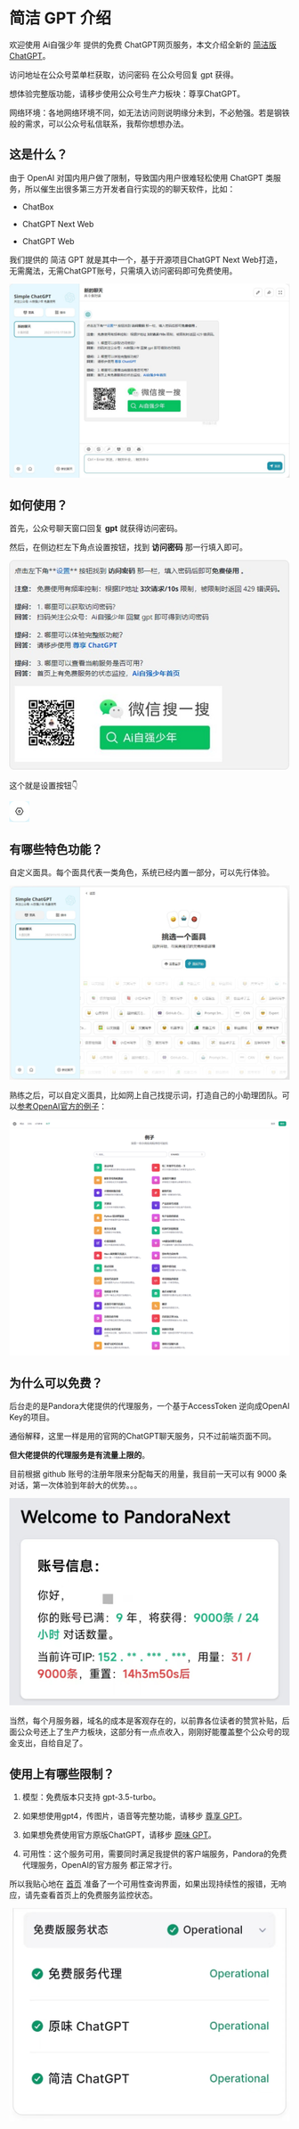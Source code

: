 # 简洁 GPT 介绍

欢迎使用 Ai自强少年 提供的免费 ChatGPT网页服务，本文介绍全新的 [简洁版ChatGPT](https://simple.hugai.top)。

访问地址在公众号菜单栏获取，访问密码 在公众号回复 gpt 获得。

想体验完整版功能，请移步使用公众号生产力板块：尊享ChatGPT。

网络环境：各地网络环境不同，如无法访问则说明缘分未到，不必勉强。若是钢铁般的需求，可以公众号私信联系，我帮你想想办法。

## 这是什么？

由于 OpenAI 对国内用户做了限制，导致国内用户很难轻松使用 ChatGPT 类服务，所以催生出很多第三方开发者自行实现的的聊天软件，比如：

- ChatBox

- ChatGPT Next Web

- ChatGPT Web

我们提供的 简洁 GPT 就是其中一个，基于开源项目ChatGPT Next Web打造，无需魔法，无需ChatGPT账号，只需填入访问密码即可免费使用。

![简洁版升级体验.jpg](simple/简洁版升级体验.jpg)

## 如何使用？

首先，公众号聊天窗口回复 **gpt** 就获得访问密码。

然后，在侧边栏左下角点设置按钮，找到 **访问密码** 那一行填入即可。

![简单的使用指南.jpg](simple/简单的使用指南.jpg)

这个就是设置按钮👇

![image.png](simple/image.png)

## 有哪些特色功能？

自定义面具。每个面具代表一类角色，系统已经内置一部分，可以先行体验。

![简洁版升级体验1.jpg](simple/简洁版升级体验1.jpg)



熟练之后，可以自定义面具，比如网上自己找提示词，打造自己的小助理团队。可以[参考OpenAI官方的例子](https://platform.openai.com/examples)：

![openai-examples.png](simple/openai-examples.png)

## 为什么可以免费？

后台走的是Pandora大佬提供的代理服务，一个基于AccessToken 逆向成OpenAI Key的项目。

通俗解释，这里一样是用的官网的ChatGPT聊天服务，只不过前端页面不同。

**但大佬提供的代理服务是有流量上限的**。

目前根据 github 账号的注册年限来分配每天的用量，我目前一天可以有 9000 条对话，第一次体验到年龄大的优势。。。

![10.jpg](simple/10.jpg)

当然，每个月服务器，域名的成本是客观存在的，以前靠各位读者的赞赏补贴，后面公众号还上了生产力板块，这部分有一点点收入，刚刚好能覆盖整个公众号的现金支出，自给自足了。



## 使用上有哪些限制？

1. 模型：免费版本只支持 gpt-3.5-turbo。

2. 如果想使用gpt4，传图片，语音等完整功能，请移步 [尊享 GPT](https://next.hugai.top)。

3. 如果想免费使用官方原版ChatGPT，请移步 [原味 GPT](https://pandora.hugai.top)。

4. 可用性：这个服务可用，需要同时满足我提供的客户端服务，Pandora的免费代理服务，OpenAI的官方服务 都正常才行。

所以我贴心地在 [首页](https://home.hugai.top) 准备了一个可用性查询界面，如果出现持续性的报错，无响应，请先查看首页上的免费服务监控状态。


![11.jpg](simple/11.jpg)



